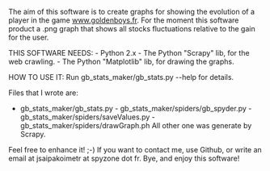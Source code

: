 The aim of this software is to create graphs for showing the evolution of a player in the game www.goldenboys.fr.
For the moment this software product a .png graph that shows all stocks fluctuations relative to the gain for the user.

THIS SOFTWARE NEEDS:
	- Python 2.x
	- The Python "Scrapy" lib, for the web crawling.
	- The Python "Matplotlib" lib, for drawing the graphs.

HOW TO USE IT:
	Run gb_stats_maker/gb_stats.py --help for details.

Files that I wrote are:
   - gb_stats_maker/gb_stats.py
	- gb_stats_maker/spiders/gb_spyder.py
	- gb_stats_maker/spiders/saveValues.py
	- gb_stats_maker/spiders/drawGraph.ph
All other one was generate by Scrapy.

Feel free to enhance it! ;-)
If you want to contact me, use Github, or write an email at jsaipakoimetr at spyzone dot fr.
Bye, and enjoy this software!
